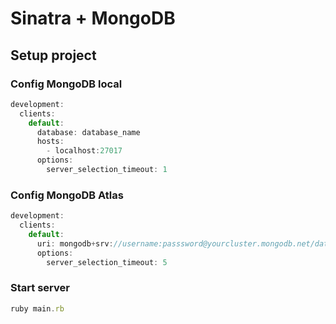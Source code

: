 # Sinatra + MongoDB

## Setup project

### Config MongoDB local

```js
development:
  clients:
    default:
      database: database_name
      hosts:
        - localhost:27017
      options:
        server_selection_timeout: 1
```

### Config MongoDB Atlas

```js
development:
  clients:
    default:
      uri: mongodb+srv://username:passsword@yourcluster.mongodb.net/database_name?retryWrites=true&w=majority
      options:
        server_selection_timeout: 5
```

### Start server

```js
ruby main.rb
```

